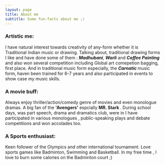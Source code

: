 ```yaml
---
layout: page
title: About me
subtitle: Some fun-facts about me ;)
---
```




### Artistic me:

I have natural interest towards creativity of any-form whether it is Traditional Indian music or drawing. Talking about, traditional drawing forms I like and have done some of them : <em><b> Madhubani</b></em>, <em><b> Warli</b></em> and <em><b> Coffee Painting</b></em> and also won several competition including Global art comepetion bagging, first place.
And in traditional music form especially, the <em><b> Carnatic </b></em> music form, haven been trained for 6-7 years and also participated in events to show case my music skills.


### A movie buff:

Always enjoy thriller/action/comedy genre of movies and even monologue dramas. A big fan of the <b> 'Avengers'</b> espcially <b> MR. Stark </b>. During school days, was part speech, drama and dramatics club, were in I have participated in various monologues , public-speaking plays and debate competitions and won accolades too.


### A Sports enthusiast:

Keen follower of the Olympics and other international tournament. Love sports games like Badminton, Swimming and Basketball. In my free time , I love to burn some calories on the Badminton court ;)




